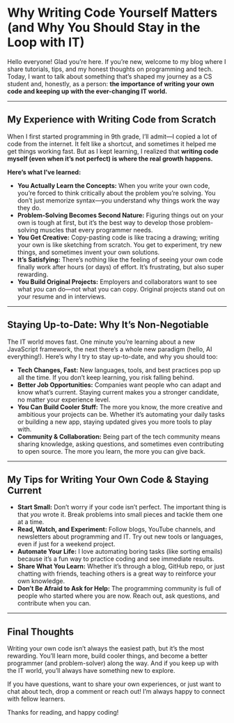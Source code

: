 # Why Writing Code Yourself Matters (and Why You Should Stay in the Loop with IT)

Hello everyone! Glad you’re here. If you’re new, welcome to my blog where I share tutorials, tips, and my honest thoughts on programming and tech. Today, I want to talk about something that’s shaped my journey as a CS student and, honestly, as a person: **the importance of writing your own code and keeping up with the ever-changing IT world.**

---

## My Experience with Writing Code from Scratch

When I first started programming in 9th grade, I’ll admit—I copied a lot of code from the internet. It felt like a shortcut, and sometimes it helped me get things working fast. But as I kept learning, I realized that **writing code myself (even when it’s not perfect) is where the real growth happens.**

**Here’s what I’ve learned:**

- **You Actually Learn the Concepts:** When you write your own code, you’re forced to think critically about the problem you’re solving. You don’t just memorize syntax—you understand why things work the way they do.
- **Problem-Solving Becomes Second Nature:** Figuring things out on your own is tough at first, but it’s the best way to develop those problem-solving muscles that every programmer needs.
- **You Get Creative:** Copy-pasting code is like tracing a drawing; writing your own is like sketching from scratch. You get to experiment, try new things, and sometimes invent your own solutions.
- **It’s Satisfying:** There’s nothing like the feeling of seeing your own code finally work after hours (or days) of effort. It’s frustrating, but also super rewarding.
- **You Build Original Projects:** Employers and collaborators want to see what *you* can do—not what you can copy. Original projects stand out on your resume and in interviews.

---

## Staying Up-to-Date: Why It’s Non-Negotiable

The IT world moves fast. One minute you’re learning about a new JavaScript framework, the next there’s a whole new paradigm (hello, AI everything!). Here’s why I try to stay up-to-date, and why you should too:

- **Tech Changes, Fast:** New languages, tools, and best practices pop up all the time. If you don’t keep learning, you risk falling behind.
- **Better Job Opportunities:** Companies want people who can adapt and know what’s current. Staying current makes you a stronger candidate, no matter your experience level.
- **You Can Build Cooler Stuff:** The more you know, the more creative and ambitious your projects can be. Whether it’s automating your daily tasks or building a new app, staying updated gives you more tools to play with.
- **Community & Collaboration:** Being part of the tech community means sharing knowledge, asking questions, and sometimes even contributing to open source. The more you learn, the more you can give back.

---

## My Tips for Writing Your Own Code & Staying Current

- **Start Small:** Don’t worry if your code isn’t perfect. The important thing is that *you* wrote it. Break problems into small pieces and tackle them one at a time.
- **Read, Watch, and Experiment:** Follow blogs, YouTube channels, and newsletters about programming and IT. Try out new tools or languages, even if just for a weekend project.
- **Automate Your Life:** I love automating boring tasks (like sorting emails) because it’s a fun way to practice coding and see immediate results.
- **Share What You Learn:** Whether it’s through a blog, GitHub repo, or just chatting with friends, teaching others is a great way to reinforce your own knowledge.
- **Don’t Be Afraid to Ask for Help:** The programming community is full of people who started where you are now. Reach out, ask questions, and contribute when you can.

---

## Final Thoughts

Writing your own code isn’t always the easiest path, but it’s the most rewarding. You’ll learn more, build cooler things, and become a better programmer (and problem-solver) along the way. And if you keep up with the IT world, you’ll always have something new to explore.

If you have questions, want to share your own experiences, or just want to chat about tech, drop a comment or reach out! I’m always happy to connect with fellow learners.

Thanks for reading, and happy coding!
